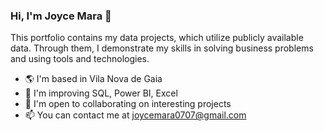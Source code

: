 ### Hi, I'm Joyce Mara 👋

This portfolio contains my data projects, which utilize publicly available data. Through them, I demonstrate my skills in solving business problems and using tools and technologies.

- 🌎 I'm based in Vila Nova de Gaia
- 🧠 I'm improving SQL, Power BI, Excel
- 🤝 I'm open to collaborating on interesting projects
- 📫 You can contact me at joycemara0707@gmail.com
